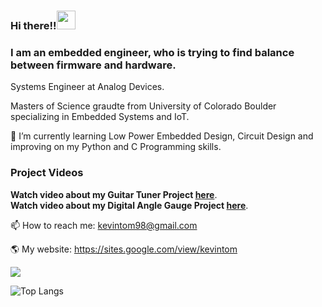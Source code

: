 ### Hi there!!<img src="https://raw.githubusercontent.com/MartinHeinz/MartinHeinz/master/wave.gif" width="30px">  

### I am an embedded engineer, who is trying to find balance between firmware and hardware.

Systems Engineer at Analog Devices.

Masters of Science graudte from University of Colorado Boulder specializing in Embedded Systems and IoT.

🌱 I’m currently learning Low Power Embedded Design, Circuit Design and improving on my Python and C Programming skills.

### Project Videos  
**Watch video about my Guitar Tuner Project [here](https://cutt.ly/YIftOIe)**.  
**Watch video about my Digital Angle Gauge Project [here](https://cutt.ly/bIftGs0)**. 


📫 How to reach me: kevintom98@gmail.com

🌎 My website: https://sites.google.com/view/kevintom

![](https://komarev.com/ghpvc/?username=kevintom98)

![Top Langs](https://github-readme-stats.vercel.app/api/top-langs/?username=kevintom98&layout=compact)
